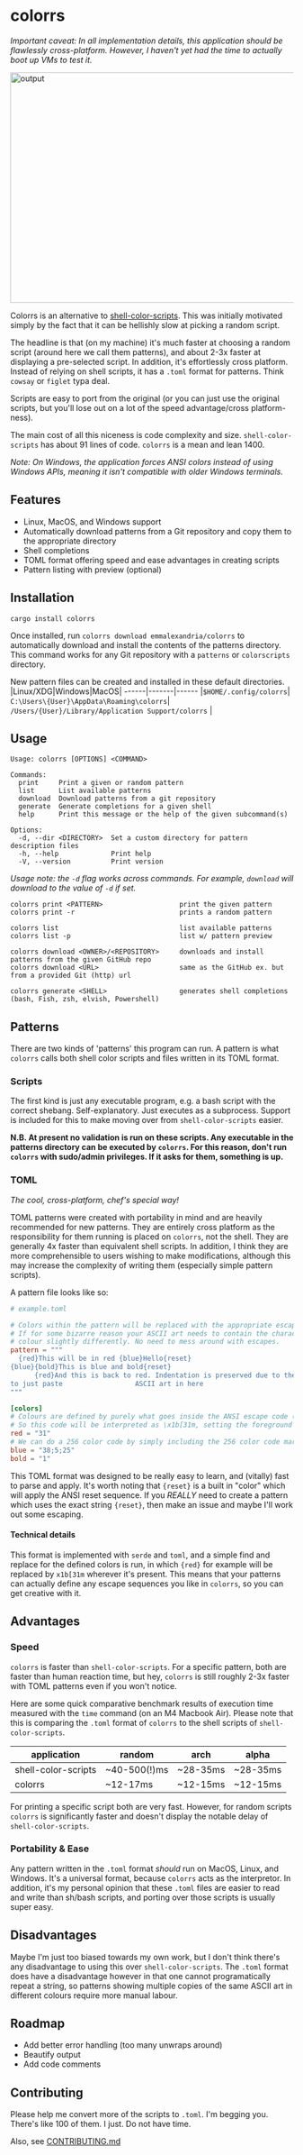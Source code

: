 # colorrs

*Important caveat: In all implementation details, this application should be flawlessly cross-platform. However, I haven't yet had the time 
to actually boot up VMs to test it.*

<img width="1392" height="409" alt="output" src="https://github.com/user-attachments/assets/e815ee96-613e-4c9f-9f43-4c8623bee448" />

Colorrs is an alternative to [shell-color-scripts](https://gitlab.com/dwt1/shell-color-scripts). This was initially motivated simply by the fact that 
it can be hellishly slow at picking a random script.

The headline is that (on my machine) it's much faster at choosing a random script (around here we call them patterns), and about 2-3x faster at
displaying a pre-selected script. In addition, it's effortlessly cross platform. Instead of relying on shell scripts, it has a `.toml` format for patterns. Think
`cowsay` or `figlet` typa deal.

Scripts are easy to port from the original (or you can just use the original scripts, but you'll lose out on a lot of the speed advantage/cross platform-ness).

The main cost of all this niceness is code complexity and size. `shell-color-scripts` has about 91 lines of code. `colorrs` is a mean and lean 1400.

*Note: On Windows, the application forces ANSI colors instead of using Windows APIs, meaning it isn't compatible with older Windows terminals.*

## Features 
- Linux, MacOS, and Windows support
- Automatically download patterns from a Git repository and copy them to the appropriate directory
- Shell completions
- TOML format offering speed and ease advantages in creating scripts
- Pattern listing with preview (optional)

## Installation

`cargo install colorrs`

Once installed, run `colorrs download emmalexandria/colorrs` to automatically download and install the contents of 
the patterns directory. This command works for any Git repository with a `patterns` or `colorscripts` directory.

New pattern files can be created and installed in these default directories.
|Linux/XDG|Windows|MacOS|
------|-------|------
|`$HOME/.config/colorrs`| `C:\Users\{User}\AppData\Roaming\colorrs`| `/Users/{User}/Library/Application Support/colorrs` |


## Usage

```
Usage: colorrs [OPTIONS] <COMMAND>

Commands:
  print     Print a given or random pattern
  list      List available patterns
  download  Download patterns from a git repository
  generate  Generate completions for a given shell
  help      Print this message or the help of the given subcommand(s)

Options:
  -d, --dir <DIRECTORY>  Set a custom directory for pattern description files
  -h, --help             Print help
  -V, --version          Print version
```

*Usage note: the `-d` flag works across commands. For example, `download` will download to the value of `-d` if set.*

```
colorrs print <PATTERN>                   print the given pattern
colorrs print -r                          prints a random pattern

colorrs list                              list available patterns
colorrs list -p                           list w/ pattern preview

colorrs download <OWNER>/<REPOSITORY>     downloads and install patterns from the given GitHub repo
colorrs download <URL>                    same as the GitHub ex. but from a provided Git (http) url

colorrs generate <SHELL>                  generates shell completions (bash, Fish, zsh, elvish, Powershell)
```

## Patterns

There are two kinds of 'patterns' this program can run. A pattern is what `colorrs` calls both shell color scripts and
files written in its TOML format.

### Scripts

The first kind is just any executable program, e.g. a bash script with the correct shebang. Self-explanatory.
Just executes as a subprocess. Support is included for this to make moving over from `shell-color-scripts` easier. 

**N.B. At present no validation is run on these scripts. Any executable in the patterns directory can be 
executed by `colorrs`. For this reason, don't run `colorrs` with sudo/admin privileges. If it asks for them, something is 
up.**

### TOML

*The cool, cross-platform, chef's special way!*

TOML patterns were created with portability in mind and are heavily recommended for new patterns. They are entirely cross platform as the responsibility for them running is placed on `colorrs`, not the shell. They are generally 4x faster than equivalent shell scripts. In addition, I think they are more comprehensible to users wishing to make modifications, although this may increase the complexity of writing them (especially simple pattern scripts).

A pattern file looks like so:

```toml
# example.toml

# Colors within the pattern will be replaced with the appropriate escape code based on exact string matches. 
# If for some bizarre reason your ASCII art needs to contain the characters '{red}', you can simply name your 
# colour slightly differently. No need to mess around with escapes.
pattern = """
  {red}This will be in red {blue}Hello{reset}
{blue}{bold}This is blue and bold{reset}
      {red}And this is back to red. Indentation is preserved due to the multiline string! Feel free 
to just paste                  ASCII art in here
"""

[colors]
# Colours are defined by purely what goes inside the ANSI escape code (\x1b[...m)
# So this code will be interpreted as \x1b[31m, setting the foreground to red
red = "31"
# We can do a 256 color code by simply including the 256 color code marker:
blue = "38;5;25"
bold = "1"
```

This TOML format was designed to be really easy to learn, and (vitally) fast to parse and apply. It's worth noting that `{reset}` is a built in "color" which
will apply the ANSI reset sequence. If you *REALLY* need to create a pattern which uses the exact string `{reset}`, then make an issue and maybe
I'll work out some escaping.

#### Technical details
This format is implemented with `serde` and `toml`, and a simple find and replace for the defined colors is run, in which `{red}` for example will be 
replaced by `x1b[31m` wherever it's present. This means that your patterns can actually define any escape sequences you like in `colorrs`, so you can 
get creative with it.

## Advantages

### Speed

`colorrs` is faster than `shell-color-scripts`. For a specific pattern, both are
faster than human reaction time, but hey, `colorrs` is still roughly 2-3x faster with TOML patterns even if you won't notice.

Here are some quick comparative benchmark results of execution time measured with the `time` command (on an M4 Macbook Air). Please note
that this is comparing the `.toml` format of `colorrs` to the shell scripts of `shell-color-scripts`.

|application|random|arch|alpha|
|--------------|------|----|-------|
|shell-color-scripts|~40-500(!)ms|~28-35ms|~28-35ms|
|colorrs|~12-17ms|~12-15ms|~12-15ms|

For printing a specific script both are very fast. However, for random scripts `colorrs` is significantly faster and doesn't
display the notable delay of `shell-color-scripts`.

### Portability & Ease

Any pattern written in the `.toml` format *should* run on MacOS, Linux, and Windows. It's a universal format, because
`colorrs` acts as the interpretor. In addition, it's my personal opinion that these `.toml` files are easier to read and write
than sh/bash scripts, and porting over those scripts is usually super easy.

## Disadvantages

Maybe I'm just too biased towards my own work, but I don't think there's any disadvantage to using this over `shell-color-scripts`. The `.toml`
format does have a disadvantage however in that one cannot programatically repeat a string, so patterns showing multiple copies of the same
ASCII art in different colours require more manual labour.

## Roadmap

- Add better error handling (too many unwraps around)
- Beautify output
- Add code comments

## Contributing

Please help me convert more of the scripts to `.toml`. I'm begging you. There's like 100 of them. I just. Do not have time.

Also, see [CONTRIBUTING.md](CONTRIBUTING.md)

